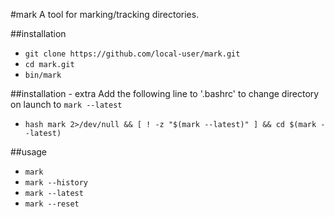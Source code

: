 #mark
A tool for marking/tracking directories.

##installation
- `git clone https://github.com/local-user/mark.git`
- `cd mark.git`
- `bin/mark`

##installation - extra
Add the following line to '.bashrc' to change directory on launch to `mark --latest`
- `hash mark 2>/dev/null && [ ! -z "$(mark --latest)" ] && cd $(mark --latest)`

##usage
- `mark`
- `mark --history`
- `mark --latest`
- `mark --reset`
